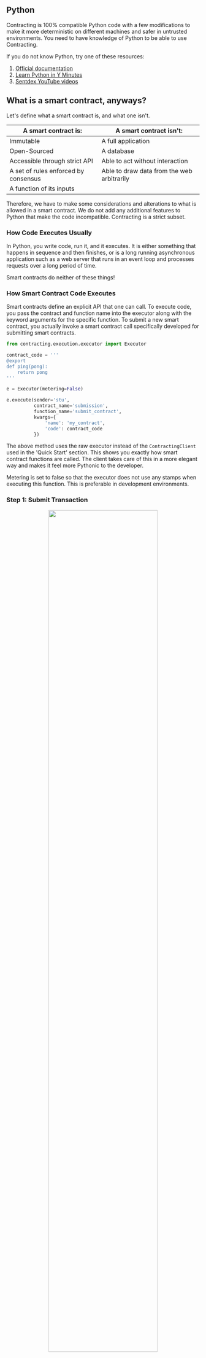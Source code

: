 ## Python
Contracting is 100% compatible Python code with a few modifications to make it more deterministic on different machines and safer in untrusted environments. You need to have knowledge of Python to be able to use Contracting.

If you do not know Python, try one of these resources:

1. [Official documentation](https://docs.python.org/3.6/)
2. [Learn Python in Y Minutes](https://learnxinyminutes.com/docs/python/)
3. [Sentdex YouTube videos](https://www.youtube.com/user/sentdex)

## What is a smart contract, anyways?

Let's define what a smart contract is, and what one isn't.

| A smart contract is:                                | A smart contract isn't:              |
|-----------------------------------------------------|--------------------------------------|
| Immutable                                           | A full application                   |
| Open-Sourced                                        | A database                           |
| Accessible through strict API                       | Able to act without interaction      |
| A set of rules enforced by consensus                | Able to draw data from the web arbitrarily |
| A function of its inputs                            |                                      |


Therefore, we have to make some considerations and alterations to what is allowed in a smart contract. We do not add any additional features to Python that make the code incompatible. Contracting is a strict subset.

### How Code Executes Usually
In Python, you write code, run it, and it executes. It is either something that happens in sequence and then finishes, or is a long running asynchronous application such as a web server that runs in an event loop and processes requests over a long period of time.

Smart contracts do neither of these things!

### How Smart Contract Code Executes
Smart contracts define an explicit API that one can call. To execute code, you pass the contract and function name into the executor along with the keyword arguments for the specific function. To submit a new smart contract, you actually invoke a smart contract call specifically developed for submitting smart contracts.

```python
from contracting.execution.executor import Executor

contract_code = '''
@export
def ping(pong):
    return pong
'''

e = Executor(metering=False)

e.execute(sender='stu',
		  contract_name='submission',
		  function_name='submit_contract',
		  kwargs={
			  'name': 'my_contract',
			  'code': contract_code
		  })
```

The above method uses the raw executor instead of the `ContractingClient` used in the 'Quick Start' section. This shows you exactly how smart contract functions are called. The client takes care of this in a more elegant way and makes it feel more Pythonic to the developer.

Metering is set to false so that the executor does not use any stamps when executing this function. This is preferable in development environments.

### Step 1: Submit Transaction
<center><img src='/img/import.png' width=75%></center>

Executor retrieves the module for the smart contract if it exists.

### Step 2: Execution
<center><img src='/img/execute.png' width=75%></center>

The executor attempts to execute a function on the smart contract. If it fails due to Python errors or invalid inputs, the executor will get a response. Otherwise, the function is called and the results of the execution are returned to the executor and which can be passed to the operator.

### Post-Submission Code

The rest of the guide is about what code is valid for submission of a smart contract. Once the smart contract is submitted, functions will generally not fail unless the inputs throw assertion errors that are raised inside of the contracts themselves.

It is the job of the smart contract developer to test and confirm the functionality of their contract before submission. After it has been submitted, the contract cannot be changed.
